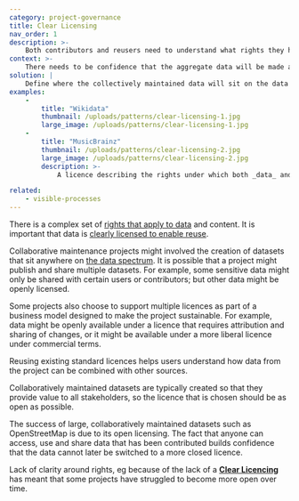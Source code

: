 ```yaml
---
category: project-governance
title: Clear Licensing
nav_order: 1
description: >-
    Both contributors and reusers need to understand what rights they have to use the combined dataset
context: >-
    There needs to be confidence that the aggregate data will be made as open as possible so that it can provide value for all stakeholders involved in maintaining or using it.
solution: |
    Define where the collectively maintained data will sit on the data spectrum. Create or choose a clear data-sharing agreement or licence that provides rights to use the data in ways that maximises value while minimising potential harms. Ensure that the licence is clearly described and linked from any page that provides access to data.
examples:
    -
        title: "Wikidata"
        thumbnail: /uploads/patterns/clear-licensing-1.jpg
        large_image: /uploads/patterns/clear-licensing-1.jpg
    -
        title: "MusicBrainz"
        thumbnail: /uploads/patterns/clear-licensing-2.jpg
        large_image: /uploads/patterns/clear-licensing-2.jpg
        description: >-
            A licence describing the rights under which both _data_ and _image_ contributions will be made available to users of the data

related:
    - visible-processes
---
```


There is a complex set of [rights that apply to data](https://theodi.org/article/data-rights-we-need-to-build-a-coherent-framework/) and content. It is important that data is [clearly licensed to enable reuse](https://theodi.org/article/publishers-guide-to-open-data-licensing/).

Collaborative maintenance projects might involved the creation of datasets that sit anywhere on [the data spectrum](https://theodi.org/about-the-odi/the-data-spectrum/). It is possible that a project might publish and share multiple datasets. For example, some sensitive data might only be shared with certain users or contributors; but other data might be openly licensed.

Some projects also choose to support multiple licences as part of a business model designed to make the project sustainable. For example, data might be openly available under a licence that requires attribution and sharing of changes, or it might be available under a more liberal licence under commercial terms.

Reusing existing standard licences helps users understand how data from the project can be combined with other sources.

Collaboratively maintained datasets are typically created so that they provide value to all stakeholders, so the licence that is chosen should be as open as possible.

The success of large, collaboratively maintained datasets such as OpenStreetMap is due to its open licensing. The fact that anyone can access, use and share data that has been contributed builds confidence that the data cannot later be switched to a more closed licence.

Lack of clarity around rights, eg because of the lack of a **[Clear Licencing](/patterns/project-governance/clear-licensing)** has meant that some projects have struggled to become more open over time.
